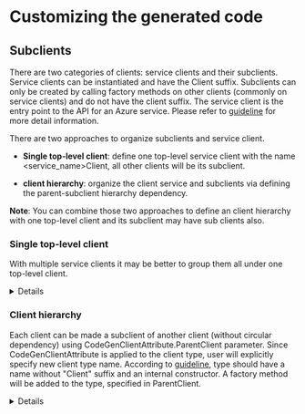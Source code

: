 # Customizing the generated code

## Subclients

There are two categories of clients: service clients and their subclients. Service clients can be instantiated and have the Client suffix. Subclients can only be created by calling factory methods on other clients (commonly on service clients) and do not have the client suffix. The service client is the entry point to the API for an Azure service. Please refer to [guideline](https://azure.github.io/azure-sdk/dotnet_introduction.html#dotnet-subclients) for more detail information.

There are two approaches to organize subclients and service client.

- **Single top-level client**: define one top-level service client with the name <service_name>Client, all other clients will be its subclient.

- **client hierarchy**: organize the client service and subclients via defining the parent-subclient hierarchy dependency.

**Note**: You can combine those two approaches to define an client hierarchy with one top-level client and its subclient may have sub clients also. 

### Single top-level client

With multiple service clients it may be better to group them all under one top-level client.

<details>

**Generated code before:**

``` C#
//Generated\RootClient.cs
namespace Azure.Service.SubClients
{
    public partial class RootClient
    {
        public RootClient(string cachedParameter, AzureKeyCredential credential, Uri endpoint = null, SubClientsClientOptions options = null){}
    }
}

//Generated\ParameterClient.cs
namespace Azure.Service.SubClients
{
    public partial class ParameterClient
    {
        public ParameterClient(AzureKeyCredential credential, Uri endpoint = null, SubClientsClientOptions options = null){}
    }
}
```

**Add customize configuration (set single-top-level-client):**

``` md
### AutoRest Configuration
> see https://aka.ms/autorest

``` yaml
namespace: Azure.Service.SubClients
input-file: $(this-folder)/SubClients.json
data-plane: true
security: AzureKey
security-header-name: Fake-Subscription-Key
single-top-level-client: true

```

**Generated code after:**

```C#
//Top-level-client Generated\SubClientsClient.cs
namespace Azure.Service.SubClients
{
    public partial class SubClientsClient
    {
        public SubClientsClient(AzureKeyCredential credential, Uri endpoint = null, SubClientsClientOptions options = null){}
    }
    private Parameter _cachedParameter;

    public virtual Root GetRootClient(string cachedParameter)
    {
        Argument.AssertNotNullOrEmpty(cachedParameter, nameof(cachedParameter));

        return new Root(ClientDiagnostics, _pipeline, _keyCredential, cachedParameter, _endpoint);
    }

    public virtual Parameter GetParameterClient()
    {
        return Volatile.Read(ref _cachedParameter) ?? Interlocked.CompareExchange(ref _cachedParameter, new Parameter(ClientDiagnostics, _pipeline, _keyCredential, _endpoint), null) ?? _cachedParameter;
    }
}

// SubClient: Root Generated\Root.cs
namespace Azure.Service.SubClients
{
    public partial class Root
    {
        internal Root(ClientDiagnostics clientDiagnostics, HttpPipeline pipeline, AzureKeyCredential keyCredential, string cachedParameter, Uri endpoint){}
    }
}

//subclient: Parameter Generated\Parameter.cs
namespace Azure.Service.SubClients
{
    public partial class Parameter
    {
        internal Parameter(ClientDiagnostics clientDiagnostics, HttpPipeline pipeline, AzureKeyCredential keyCredential, Uri endpoint) {}
    }
}

```

</details>

### Client hierarchy

Each client can be made a subclient of another client (without circular dependency) using CodeGenClientAttribute.ParentClient parameter.
Since CodeGenClientAttribute is applied to the client type, user will explicitly specify new client type name. According to [guideline](https://azure.github.io/azure-sdk/dotnet_introduction.html#dotnet-subclients), type should have a name without "Client" suffix and an internal constructor. A factory method will be added to the type, specified in ParentClient.

<details>

**Generated code before:**

``` C#
//Generated\RootClient.cs
namespace Azure.Service.SubClients
{
    public partial class RootClient
    {
        public RootClient(string cachedParameter, AzureKeyCredential credential, Uri endpoint = null, SubClientsClientOptions options = null){}
    }
}

//Generated\ParameterClient.cs
namespace Azure.Service.SubClients
{
    public partial class ParameterClient
    {
        public ParameterClient(AzureKeyCredential credential, Uri endpoint = null, SubClientsClientOptions options = null){}
    }
}
```

**Define client hierarchy customization:**

```C#

//Customizations.cs
using Azure.Core;

namespace Azure.Service.SubClients
{
    [CodeGenClient("ParameterClient", ParentClient = typeof(RootClient))]
    public partial class Parameter { }
}
```

**Generated code after:**

```c#
//Parent client: RootClient Generated\RootClient.cs
namespace Azure.Service.SubClients
{
    public partial class RootClient
    {
        private readonly string _cachedParameter;
        public RootClient(string cachedParameter, AzureKeyCredential credential, Uri endpoint = null, RootClientOptions options = null){}
    }

    private Parameter _cachedParameter0;
    public virtual Parameter GetParameterClient()
    {
        return Volatile.Read(ref _cachedParameter0) ?? Interlocked.CompareExchange(ref _cachedParameter0, new Parameter(ClientDiagnostics, _pipeline, _keyCredential, _endpoint), null) ?? _cachedParameter0;
    }
}

//Sub client: Parameter Generated\Parameter.cs
namespace Azure.Service.SubClients
{
    public partial class Parameter
    {
        internal Parameter(ClientDiagnostics clientDiagnostics, HttpPipeline pipeline, AzureKeyCredential keyCredential, Uri endpoint){}
    }
}


```

</details>